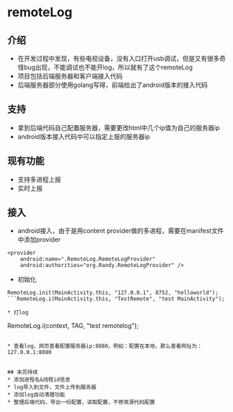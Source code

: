 # remoteLog

## 介绍
* 在开发过程中发现，有些电视设备，没有入口打开usb调试，但是又有很多奇怪bug出现，不能调试也不能开log，所以就有了这个remoteLog
* 项目包括后端服务器和客户端接入代码
* 后端服务器部分使用golang写得，前端给出了android版本的接入代码

## 支持
* 拿到后端代码自己配置服务器，需要更改html中几个ip值为自己的服务器ip
* android版本接入代码中可以指定上报的服务器ip

## 现有功能
* 支持多进程上报
* 实时上报

## 接入
* android接入，由于是用content provider做的多进程，需要在manifest文件中添加provider

```
<provider
	android:name=".RemoteLog.RemoteLogProvider"
	android:authorities="org.Randy.RemoteLogProvider" />
```

* 初始化
``` 后端服务器端口固定8752
RemoteLog.init(MainActivity.this, "127.0.0.1", 8752, "helloworld");
```RemoteLog.i(MainActivity.this, "TestRemote", "test MainActivity");

* 打log
```
RemoteLog.i(context, TAG, "test remotelog");
```

* 查看log，网页查看配置服务器ip:8080，例如：配置在本地，那么查看网址为：127.0.0.1:8080


## 未完待续
* 添加进程名&线程id信息
* log导入到文件，文件上传到服务器
* 添加log自动清理功能
* 整理后端代码，导出一份配置，读取配置，不修改源代码配置



